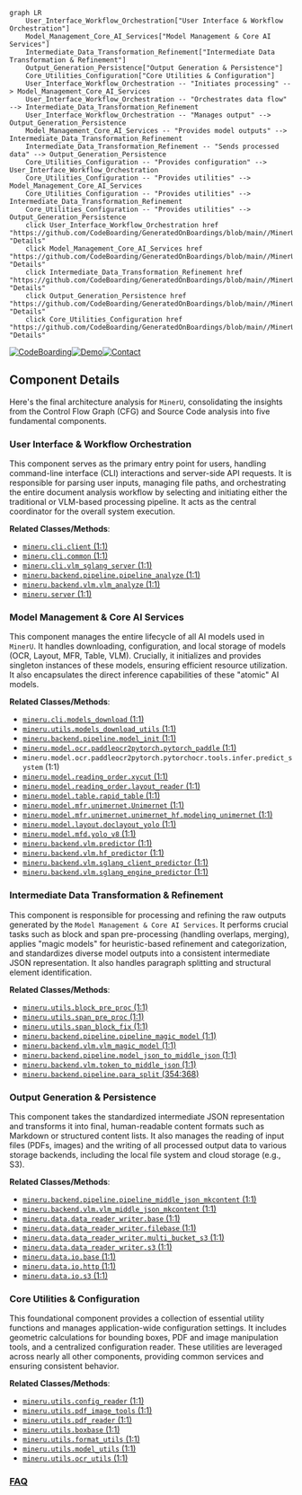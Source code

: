 ```mermaid
graph LR
    User_Interface_Workflow_Orchestration["User Interface & Workflow Orchestration"]
    Model_Management_Core_AI_Services["Model Management & Core AI Services"]
    Intermediate_Data_Transformation_Refinement["Intermediate Data Transformation & Refinement"]
    Output_Generation_Persistence["Output Generation & Persistence"]
    Core_Utilities_Configuration["Core Utilities & Configuration"]
    User_Interface_Workflow_Orchestration -- "Initiates processing" --> Model_Management_Core_AI_Services
    User_Interface_Workflow_Orchestration -- "Orchestrates data flow" --> Intermediate_Data_Transformation_Refinement
    User_Interface_Workflow_Orchestration -- "Manages output" --> Output_Generation_Persistence
    Model_Management_Core_AI_Services -- "Provides model outputs" --> Intermediate_Data_Transformation_Refinement
    Intermediate_Data_Transformation_Refinement -- "Sends processed data" --> Output_Generation_Persistence
    Core_Utilities_Configuration -- "Provides configuration" --> User_Interface_Workflow_Orchestration
    Core_Utilities_Configuration -- "Provides utilities" --> Model_Management_Core_AI_Services
    Core_Utilities_Configuration -- "Provides utilities" --> Intermediate_Data_Transformation_Refinement
    Core_Utilities_Configuration -- "Provides utilities" --> Output_Generation_Persistence
    click User_Interface_Workflow_Orchestration href "https://github.com/CodeBoarding/GeneratedOnBoardings/blob/main//MinerU/User_Interface_Workflow_Orchestration.md" "Details"
    click Model_Management_Core_AI_Services href "https://github.com/CodeBoarding/GeneratedOnBoardings/blob/main//MinerU/Model_Management_Core_AI_Services.md" "Details"
    click Intermediate_Data_Transformation_Refinement href "https://github.com/CodeBoarding/GeneratedOnBoardings/blob/main//MinerU/Intermediate_Data_Transformation_Refinement.md" "Details"
    click Output_Generation_Persistence href "https://github.com/CodeBoarding/GeneratedOnBoardings/blob/main//MinerU/Output_Generation_Persistence.md" "Details"
    click Core_Utilities_Configuration href "https://github.com/CodeBoarding/GeneratedOnBoardings/blob/main//MinerU/Core_Utilities_Configuration.md" "Details"
```
[![CodeBoarding](https://img.shields.io/badge/Generated%20by-CodeBoarding-9cf?style=flat-square)](https://github.com/CodeBoarding/GeneratedOnBoardings)[![Demo](https://img.shields.io/badge/Try%20our-Demo-blue?style=flat-square)](https://www.codeboarding.org/demo)[![Contact](https://img.shields.io/badge/Contact%20us%20-%20contact@codeboarding.org-lightgrey?style=flat-square)](mailto:contact@codeboarding.org)

## Component Details

Here's the final architecture analysis for `MinerU`, consolidating the insights from the Control Flow Graph (CFG) and Source Code analysis into five fundamental components.

### User Interface & Workflow Orchestration
This component serves as the primary entry point for users, handling command-line interface (CLI) interactions and server-side API requests. It is responsible for parsing user inputs, managing file paths, and orchestrating the entire document analysis workflow by selecting and initiating either the traditional or VLM-based processing pipeline. It acts as the central coordinator for the overall system execution.


**Related Classes/Methods**:

- <a href="https://github.com/opendatalab/MinerU/blob/master/mineru/cli/client.py#L1-L1" target="_blank" rel="noopener noreferrer">`mineru.cli.client` (1:1)</a>
- <a href="https://github.com/opendatalab/MinerU/blob/master/mineru/cli/common.py#L1-L1" target="_blank" rel="noopener noreferrer">`mineru.cli.common` (1:1)</a>
- <a href="https://github.com/opendatalab/MinerU/blob/master/mineru/cli/vlm_sglang_server.py#L1-L1" target="_blank" rel="noopener noreferrer">`mineru.cli.vlm_sglang_server` (1:1)</a>
- <a href="https://github.com/opendatalab/MinerU/blob/master/mineru/backend/pipeline/pipeline_analyze.py#L1-L1" target="_blank" rel="noopener noreferrer">`mineru.backend.pipeline.pipeline_analyze` (1:1)</a>
- <a href="https://github.com/opendatalab/MinerU/blob/master/mineru/backend/vlm/vlm_analyze.py#L1-L1" target="_blank" rel="noopener noreferrer">`mineru.backend.vlm.vlm_analyze` (1:1)</a>
- <a href="https://github.com/opendatalab/MinerU/blob/master/projects/mcp/src/mineru/server.py#L1-L1" target="_blank" rel="noopener noreferrer">`mineru.server` (1:1)</a>


### Model Management & Core AI Services
This component manages the entire lifecycle of all AI models used in `MinerU`. It handles downloading, configuration, and local storage of models (OCR, Layout, MFR, Table, VLM). Crucially, it initializes and provides singleton instances of these models, ensuring efficient resource utilization. It also encapsulates the direct inference capabilities of these "atomic" AI models.


**Related Classes/Methods**:

- <a href="https://github.com/opendatalab/MinerU/blob/master/mineru/cli/models_download.py#L1-L1" target="_blank" rel="noopener noreferrer">`mineru.cli.models_download` (1:1)</a>
- <a href="https://github.com/opendatalab/MinerU/blob/master/mineru/utils/models_download_utils.py#L1-L1" target="_blank" rel="noopener noreferrer">`mineru.utils.models_download_utils` (1:1)</a>
- <a href="https://github.com/opendatalab/MinerU/blob/master/mineru/backend/pipeline/model_init.py#L1-L1" target="_blank" rel="noopener noreferrer">`mineru.backend.pipeline.model_init` (1:1)</a>
- <a href="https://github.com/opendatalab/MinerU/blob/master/mineru/model/ocr/paddleocr2pytorch/pytorch_paddle.py#L1-L1" target="_blank" rel="noopener noreferrer">`mineru.model.ocr.paddleocr2pytorch.pytorch_paddle` (1:1)</a>
- `mineru.model.ocr.paddleocr2pytorch.pytorchocr.tools.infer.predict_system` (1:1)
- <a href="https://github.com/opendatalab/MinerU/blob/master/mineru/model/reading_order/xycut.py#L1-L1" target="_blank" rel="noopener noreferrer">`mineru.model.reading_order.xycut` (1:1)</a>
- <a href="https://github.com/opendatalab/MinerU/blob/master/mineru/model/reading_order/layout_reader.py#L1-L1" target="_blank" rel="noopener noreferrer">`mineru.model.reading_order.layout_reader` (1:1)</a>
- <a href="https://github.com/opendatalab/MinerU/blob/master/mineru/model/table/rapid_table.py#L1-L1" target="_blank" rel="noopener noreferrer">`mineru.model.table.rapid_table` (1:1)</a>
- <a href="https://github.com/opendatalab/MinerU/blob/master/mineru/model/mfr/unimernet/Unimernet.py#L1-L1" target="_blank" rel="noopener noreferrer">`mineru.model.mfr.unimernet.Unimernet` (1:1)</a>
- <a href="https://github.com/opendatalab/MinerU/blob/master/mineru/model/mfr/unimernet/unimernet_hf/modeling_unimernet.py#L1-L1" target="_blank" rel="noopener noreferrer">`mineru.model.mfr.unimernet.unimernet_hf.modeling_unimernet` (1:1)</a>
- <a href="https://github.com/opendatalab/MinerU/blob/master/mineru/model/layout/doclayout_yolo.py#L1-L1" target="_blank" rel="noopener noreferrer">`mineru.model.layout.doclayout_yolo` (1:1)</a>
- <a href="https://github.com/opendatalab/MinerU/blob/master/mineru/model/mfd/yolo_v8.py#L1-L1" target="_blank" rel="noopener noreferrer">`mineru.model.mfd.yolo_v8` (1:1)</a>
- <a href="https://github.com/opendatalab/MinerU/blob/master/mineru/backend/vlm/predictor.py#L1-L1" target="_blank" rel="noopener noreferrer">`mineru.backend.vlm.predictor` (1:1)</a>
- <a href="https://github.com/opendatalab/MinerU/blob/master/mineru/backend/vlm/hf_predictor.py#L1-L1" target="_blank" rel="noopener noreferrer">`mineru.backend.vlm.hf_predictor` (1:1)</a>
- <a href="https://github.com/opendatalab/MinerU/blob/master/mineru/backend/vlm/sglang_client_predictor.py#L1-L1" target="_blank" rel="noopener noreferrer">`mineru.backend.vlm.sglang_client_predictor` (1:1)</a>
- <a href="https://github.com/opendatalab/MinerU/blob/master/mineru/backend/vlm/sglang_engine_predictor.py#L1-L1" target="_blank" rel="noopener noreferrer">`mineru.backend.vlm.sglang_engine_predictor` (1:1)</a>


### Intermediate Data Transformation & Refinement
This component is responsible for processing and refining the raw outputs generated by the `Model Management & Core AI Services`. It performs crucial tasks such as block and span pre-processing (handling overlaps, merging), applies "magic models" for heuristic-based refinement and categorization, and standardizes diverse model outputs into a consistent intermediate JSON representation. It also handles paragraph splitting and structural element identification.


**Related Classes/Methods**:

- <a href="https://github.com/opendatalab/MinerU/blob/master/mineru/utils/block_pre_proc.py#L1-L1" target="_blank" rel="noopener noreferrer">`mineru.utils.block_pre_proc` (1:1)</a>
- <a href="https://github.com/opendatalab/MinerU/blob/master/mineru/utils/span_pre_proc.py#L1-L1" target="_blank" rel="noopener noreferrer">`mineru.utils.span_pre_proc` (1:1)</a>
- <a href="https://github.com/opendatalab/MinerU/blob/master/mineru/utils/span_block_fix.py#L1-L1" target="_blank" rel="noopener noreferrer">`mineru.utils.span_block_fix` (1:1)</a>
- <a href="https://github.com/opendatalab/MinerU/blob/master/mineru/backend/pipeline/pipeline_magic_model.py#L1-L1" target="_blank" rel="noopener noreferrer">`mineru.backend.pipeline.pipeline_magic_model` (1:1)</a>
- <a href="https://github.com/opendatalab/MinerU/blob/master/mineru/backend/vlm/vlm_magic_model.py#L1-L1" target="_blank" rel="noopener noreferrer">`mineru.backend.vlm.vlm_magic_model` (1:1)</a>
- <a href="https://github.com/opendatalab/MinerU/blob/master/mineru/backend/pipeline/model_json_to_middle_json.py#L1-L1" target="_blank" rel="noopener noreferrer">`mineru.backend.pipeline.model_json_to_middle_json` (1:1)</a>
- <a href="https://github.com/opendatalab/MinerU/blob/master/mineru/backend/vlm/token_to_middle_json.py#L1-L1" target="_blank" rel="noopener noreferrer">`mineru.backend.vlm.token_to_middle_json` (1:1)</a>
- <a href="https://github.com/opendatalab/MinerU/blob/master/mineru/backend/pipeline/para_split.py#L354-L368" target="_blank" rel="noopener noreferrer">`mineru.backend.pipeline.para_split` (354:368)</a>


### Output Generation & Persistence
This component takes the standardized intermediate JSON representation and transforms it into final, human-readable content formats such as Markdown or structured content lists. It also manages the reading of input files (PDFs, images) and the writing of all processed output data to various storage backends, including the local file system and cloud storage (e.g., S3).


**Related Classes/Methods**:

- <a href="https://github.com/opendatalab/MinerU/blob/master/mineru/backend/pipeline/pipeline_middle_json_mkcontent.py#L1-L1" target="_blank" rel="noopener noreferrer">`mineru.backend.pipeline.pipeline_middle_json_mkcontent` (1:1)</a>
- <a href="https://github.com/opendatalab/MinerU/blob/master/mineru/backend/vlm/vlm_middle_json_mkcontent.py#L1-L1" target="_blank" rel="noopener noreferrer">`mineru.backend.vlm.vlm_middle_json_mkcontent` (1:1)</a>
- <a href="https://github.com/opendatalab/MinerU/blob/master/mineru/data/data_reader_writer/base.py#L1-L1" target="_blank" rel="noopener noreferrer">`mineru.data.data_reader_writer.base` (1:1)</a>
- <a href="https://github.com/opendatalab/MinerU/blob/master/mineru/data/data_reader_writer/filebase.py#L1-L1" target="_blank" rel="noopener noreferrer">`mineru.data.data_reader_writer.filebase` (1:1)</a>
- <a href="https://github.com/opendatalab/MinerU/blob/master/mineru/data/data_reader_writer/multi_bucket_s3.py#L1-L1" target="_blank" rel="noopener noreferrer">`mineru.data.data_reader_writer.multi_bucket_s3` (1:1)</a>
- <a href="https://github.com/opendatalab/MinerU/blob/master/mineru/data/data_reader_writer/s3.py#L1-L1" target="_blank" rel="noopener noreferrer">`mineru.data.data_reader_writer.s3` (1:1)</a>
- <a href="https://github.com/opendatalab/MinerU/blob/master/mineru/data/io/base.py#L1-L1" target="_blank" rel="noopener noreferrer">`mineru.data.io.base` (1:1)</a>
- <a href="https://github.com/opendatalab/MinerU/blob/master/mineru/data/io/http.py#L1-L1" target="_blank" rel="noopener noreferrer">`mineru.data.io.http` (1:1)</a>
- <a href="https://github.com/opendatalab/MinerU/blob/master/mineru/data/io/s3.py#L1-L1" target="_blank" rel="noopener noreferrer">`mineru.data.io.s3` (1:1)</a>


### Core Utilities & Configuration
This foundational component provides a collection of essential utility functions and manages application-wide configuration settings. It includes geometric calculations for bounding boxes, PDF and image manipulation tools, and a centralized configuration reader. These utilities are leveraged across nearly all other components, providing common services and ensuring consistent behavior.


**Related Classes/Methods**:

- <a href="https://github.com/opendatalab/MinerU/blob/master/mineru/utils/config_reader.py#L1-L1" target="_blank" rel="noopener noreferrer">`mineru.utils.config_reader` (1:1)</a>
- <a href="https://github.com/opendatalab/MinerU/blob/master/mineru/utils/pdf_image_tools.py#L1-L1" target="_blank" rel="noopener noreferrer">`mineru.utils.pdf_image_tools` (1:1)</a>
- <a href="https://github.com/opendatalab/MinerU/blob/master/mineru/utils/pdf_reader.py#L1-L1" target="_blank" rel="noopener noreferrer">`mineru.utils.pdf_reader` (1:1)</a>
- <a href="https://github.com/opendatalab/MinerU/blob/master/mineru/utils/boxbase.py#L1-L1" target="_blank" rel="noopener noreferrer">`mineru.utils.boxbase` (1:1)</a>
- <a href="https://github.com/opendatalab/MinerU/blob/master/mineru/utils/format_utils.py#L1-L1" target="_blank" rel="noopener noreferrer">`mineru.utils.format_utils` (1:1)</a>
- <a href="https://github.com/opendatalab/MinerU/blob/master/mineru/utils/model_utils.py#L1-L1" target="_blank" rel="noopener noreferrer">`mineru.utils.model_utils` (1:1)</a>
- <a href="https://github.com/opendatalab/MinerU/blob/master/mineru/utils/ocr_utils.py#L1-L1" target="_blank" rel="noopener noreferrer">`mineru.utils.ocr_utils` (1:1)</a>




### [FAQ](https://github.com/CodeBoarding/GeneratedOnBoardings/tree/main?tab=readme-ov-file#faq)